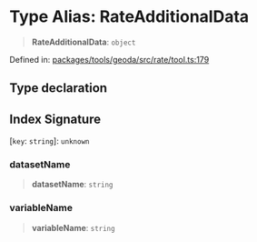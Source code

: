 # Type Alias: RateAdditionalData

> **RateAdditionalData**: `object`

Defined in: [packages/tools/geoda/src/rate/tool.ts:179](https://github.com/geodaopenjs/openassistant/blob/0a6a7e7306d75a25dc968b3117f04cb7bd613bec/packages/tools/geoda/src/rate/tool.ts#L179)

## Type declaration

## Index Signature

\[`key`: `string`\]: `unknown`

### datasetName

> **datasetName**: `string`

### variableName

> **variableName**: `string`
